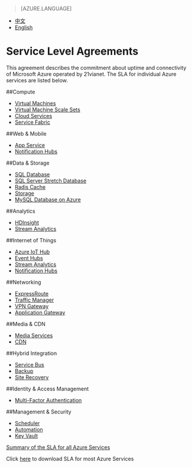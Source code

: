 <properties
	pageTitle="Service Level Agreements | Azure"
    description="Service Level Agreements"
    services=""
    documentationCenter=""
    authors=""
    manager=""
    editor=""
    tags=""/>

<tags ms.service="legal-en" ms.date="11/2016" wacn.date="11/2016" wacn.lang="en"/>

> [AZURE.LANGUAGE]
- [中文](/support/legal/sla/)
- [English](/support/legal/sla-en/)

# Service Level Agreements

This agreement describes the commitment about uptime and connectivity of Microsoft Azure operated by 21vianet. The SLA for individual Azure services are listed below. 

<!--
|                       |                       |                       |                       |
|-----------------------|-----------------------|-----------------------|-----------------------|
|**Compute**<br/><br/>[Virtual Machines]<br/>[Cloud Services]<br/><br/><br/>  |**Web & Mobile**<br/><br/>[App Service]<br/>[Notification Hubs]<br/><br/><br/>  |**Data & Storage**<br/><br/>[SQL Database]<br/>[SQL Server Stretch Database]<br/>[Radis Cache]<br/>[Storage]<br/>[MySQL Database on Azure]<br/> |**Analytics**<br/><br/>[HDInsight]<br/>[Stream Analytics]<br/><br/><br/> |
|**Internet of Things**<br/><br/>[Azure IoT Hub]<br/>[Event Hubs]<br/>[Stream Analytics]<br/>[Notification Hubs]<br/><br/>  |**Networking**<br/><br/>[Virtual Network]<br/>[ExpressRoute]<br/>[Traffic Manager]<br/>[VPN Gateway]<br/>[Application Gateway]<br/> |**Media & CDN**<br/><br/>[Media Services]<br/>[CDN]<br/><br/><br/><br/> |**Hybrid Integration**<br/><br/>[Service Bus]<br/>[Backup]<br/>[Site Recovery]<br/><br/><br/>  |
|**Identity & Access Management**<br/><br/>[Multi-Factor Authentication]<br/><br/><br/> |**Management & Security**<br/><br/>[Scheduler]<br/>[Automation]<br/>[Key Vault]  | | |
-->

##Compute
- [Virtual Machines]
- [Virtual Machine Scale Sets]
- [Cloud Services]
- [Service Fabric]

##Web & Mobile
- [App Service]
- [Notification Hubs]

##Data & Storage
- [SQL Database]
- [SQL Server Stretch Database]
- [Radis Cache]
- [Storage]
- [MySQL Database on Azure]

##Analytics
- [HDInsight]
- [Stream Analytics]

##Internet of Things
- [Azure IoT Hub]
- [Event Hubs]
- [Stream Analytics]
- [Notification Hubs]

##Networking
- [ExpressRoute]
- [Traffic Manager]
- [VPN Gateway]
- [Application Gateway]

##Media & CDN
- [Media Services]
- [CDN]

##Hybrid Integration
- [Service Bus]
- [Backup]
- [Site Recovery]

##Identity & Access Management
- [Multi-Factor Authentication]

##Management & Security
- [Scheduler]
- [Automation]
- [Key Vault]

[Summary of the SLA for all Azure Services](/support/sla/abstract-en/)

Click [here](//wacndevelop.blob.core.chinacloudapi.cn/marketing-resource/documents/Consolidated_SLA_English_1222.pdf) to download SLA for most Azure Services

[Virtual Machines]: /support/sla/virtual-machines-en/
[Virtual Machine Scale Sets]: /support/sla/virtual-machine-scale-sets-en/
[Cloud Services]: /support/sla/cloud-services-en/
[App Service]: /support/sla/app-service-en/
[Notification Hubs]: /support/sla/notification-hubs-en/
[SQL Database]: /support/sla/sql-data-en/
[SQL Server Stretch Database]: /support/sla/sql-server-stretch-database-en/
[Radis Cache]: /support/sla/redis-cache-en/
[Storage]: /support/sla/storage-en/
[MySQL Database on Azure]: /support/sla/mysql-en/
[HDInsight]: /support/sla/hdinsight-en/
[Stream Analytics]: /support/sla/stream-analytics-en/
[Azure IoT Hub]: /support/sla/iot-hub-en/
[Event Hubs]: /support/sla/event-hubs-en/
[Virtual Network]: /support/sla/virtual-networking-en/
[ExpressRoute]: /support/sla/expressroute-en/
[Traffic Manager]: /support/sla/traffic-manager-en/
[VPN Gateway]: /support/sla/vpn-gateway-en/
[Application Gateway]: /support/sla/application-gateway-en/
[Media Services]: /support/sla/media-services-en/
[CDN]: /support/sla/cdn-en/
[Service Bus]: /support/sla/messaging-en/
[Backup]: /support/sla/back-up-en/
[Site Recovery]: /support/sla/site-recovery-en/
[Multi-Factor Authentication]: /support/sla/multi-factor-authentication-en/
[Scheduler]: /support/sla/scheduler-en/
[Automation]: /support/sla/automation-en/
[Key Vault]: /support/sla/key-vault-en/
[Service Fabric]: /support/sla/service-fabric-en/
